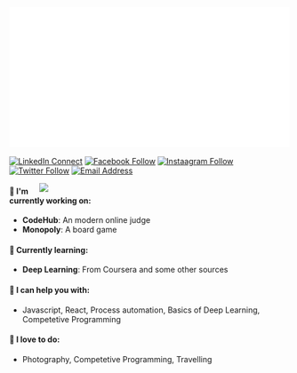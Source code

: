 ![👋 Hi there, I'm Shakirul Hasan Khan. A Software Engineering Student at SUST](./greetings.svg)

[![LinkedIn Connect](https://img.shields.io/badge/%20-ShakirulHasan-black?color=14171A&labelColor=0e76a8&logo=linkedin&logoColor=ffffff)](https://www.linkedin.com/in/shakirulhasan/)
[![Facebook Follow](https://img.shields.io/badge/%20-KhanShaheb34-black?color=14171A&labelColor=1976d2&logo=facebook&logoColor=ffffff)](https://www.facebook.com/khanshaheb34)
[![Instaagram Follow](https://img.shields.io/badge/%20-__KhanShaheb-black?color=14171A&labelColor=FD1D1D&logo=instagram&logoColor=ffffff)](https://www.instagram.com/_khanshaheb/)
[![Twitter Follow](https://img.shields.io/badge/%20-@__KhanShaheb-black?color=14171A&labelColor=00acee&logo=twitter&logoColor=ffffff)](https://twitter.com/_khanshaheb)
[![Email Address](https://img.shields.io/badge/%20-shakirul34@student.sust.edu-black?color=14171A&labelColor=D44638&logo=gmail&logoColor=fff)](mailto:delowardev@gmail.com)

[<img align="right" width="450" src="https://github-readme-stats.anuraghazra1.vercel.app/api?username=KhanShaheb34&show_icons=true&title_color=fff&icon_color=79ff97&text_color=9f9f9f&bg_color=151515"/>](https://github.com/KhanShaheb34/)

#### 🔭 I'm currently working on:

- **CodeHub**: An modern online judge
- **Monopoly**: A board game

#### 🌱 Currently learning:

- **Deep Learning**: From Coursera and some other sources

#### 💬 I can help you with:

- Javascript, React, Process automation, Basics of Deep Learning, Competetive Programming

#### 📸 I love to do:

- Photography, Competetive Programming, Travelling
